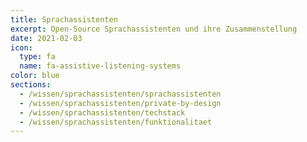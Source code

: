 ```yaml
---
title: Sprachassistenten
excerpt: Open-Source Sprachassistenten und ihre Zusammenstellung
date: 2021-02-03
icon:
  type: fa
  name: fa-assistive-listening-systems
color: blue
sections:
  - /wissen/sprachassistenten/sprachassistenten
  - /wissen/sprachassistenten/private-by-design
  - /wissen/sprachassistenten/techstack
  - /wissen/sprachassistenten/funktionalitaet
---
```

